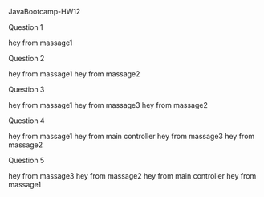 JavaBootcamp-HW12

Question 1

hey from massage1

Question 2

hey from massage1
hey from massage2

Question 3

hey from massage1
hey from massage3
hey from massage2

Question 4

hey from massage1
hey from main controller
hey from massage3
hey from massage2

Question 5

hey from massage3
hey from massage2
hey from main controller
hey from massage1

